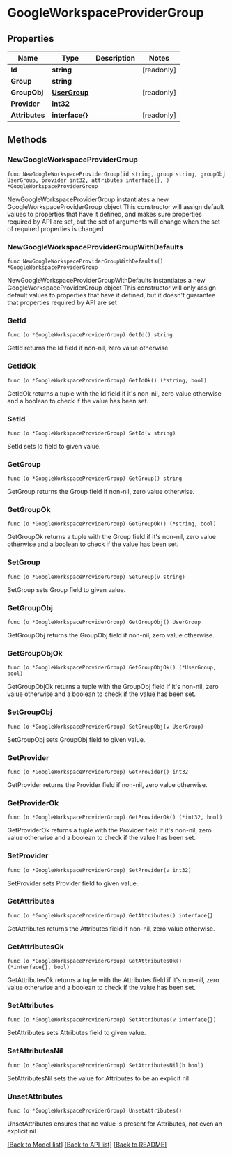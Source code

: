 # GoogleWorkspaceProviderGroup

## Properties

Name | Type | Description | Notes
------------ | ------------- | ------------- | -------------
**Id** | **string** |  | [readonly] 
**Group** | **string** |  | 
**GroupObj** | [**UserGroup**](UserGroup.md) |  | [readonly] 
**Provider** | **int32** |  | 
**Attributes** | **interface{}** |  | [readonly] 

## Methods

### NewGoogleWorkspaceProviderGroup

`func NewGoogleWorkspaceProviderGroup(id string, group string, groupObj UserGroup, provider int32, attributes interface{}, ) *GoogleWorkspaceProviderGroup`

NewGoogleWorkspaceProviderGroup instantiates a new GoogleWorkspaceProviderGroup object
This constructor will assign default values to properties that have it defined,
and makes sure properties required by API are set, but the set of arguments
will change when the set of required properties is changed

### NewGoogleWorkspaceProviderGroupWithDefaults

`func NewGoogleWorkspaceProviderGroupWithDefaults() *GoogleWorkspaceProviderGroup`

NewGoogleWorkspaceProviderGroupWithDefaults instantiates a new GoogleWorkspaceProviderGroup object
This constructor will only assign default values to properties that have it defined,
but it doesn't guarantee that properties required by API are set

### GetId

`func (o *GoogleWorkspaceProviderGroup) GetId() string`

GetId returns the Id field if non-nil, zero value otherwise.

### GetIdOk

`func (o *GoogleWorkspaceProviderGroup) GetIdOk() (*string, bool)`

GetIdOk returns a tuple with the Id field if it's non-nil, zero value otherwise
and a boolean to check if the value has been set.

### SetId

`func (o *GoogleWorkspaceProviderGroup) SetId(v string)`

SetId sets Id field to given value.


### GetGroup

`func (o *GoogleWorkspaceProviderGroup) GetGroup() string`

GetGroup returns the Group field if non-nil, zero value otherwise.

### GetGroupOk

`func (o *GoogleWorkspaceProviderGroup) GetGroupOk() (*string, bool)`

GetGroupOk returns a tuple with the Group field if it's non-nil, zero value otherwise
and a boolean to check if the value has been set.

### SetGroup

`func (o *GoogleWorkspaceProviderGroup) SetGroup(v string)`

SetGroup sets Group field to given value.


### GetGroupObj

`func (o *GoogleWorkspaceProviderGroup) GetGroupObj() UserGroup`

GetGroupObj returns the GroupObj field if non-nil, zero value otherwise.

### GetGroupObjOk

`func (o *GoogleWorkspaceProviderGroup) GetGroupObjOk() (*UserGroup, bool)`

GetGroupObjOk returns a tuple with the GroupObj field if it's non-nil, zero value otherwise
and a boolean to check if the value has been set.

### SetGroupObj

`func (o *GoogleWorkspaceProviderGroup) SetGroupObj(v UserGroup)`

SetGroupObj sets GroupObj field to given value.


### GetProvider

`func (o *GoogleWorkspaceProviderGroup) GetProvider() int32`

GetProvider returns the Provider field if non-nil, zero value otherwise.

### GetProviderOk

`func (o *GoogleWorkspaceProviderGroup) GetProviderOk() (*int32, bool)`

GetProviderOk returns a tuple with the Provider field if it's non-nil, zero value otherwise
and a boolean to check if the value has been set.

### SetProvider

`func (o *GoogleWorkspaceProviderGroup) SetProvider(v int32)`

SetProvider sets Provider field to given value.


### GetAttributes

`func (o *GoogleWorkspaceProviderGroup) GetAttributes() interface{}`

GetAttributes returns the Attributes field if non-nil, zero value otherwise.

### GetAttributesOk

`func (o *GoogleWorkspaceProviderGroup) GetAttributesOk() (*interface{}, bool)`

GetAttributesOk returns a tuple with the Attributes field if it's non-nil, zero value otherwise
and a boolean to check if the value has been set.

### SetAttributes

`func (o *GoogleWorkspaceProviderGroup) SetAttributes(v interface{})`

SetAttributes sets Attributes field to given value.


### SetAttributesNil

`func (o *GoogleWorkspaceProviderGroup) SetAttributesNil(b bool)`

 SetAttributesNil sets the value for Attributes to be an explicit nil

### UnsetAttributes
`func (o *GoogleWorkspaceProviderGroup) UnsetAttributes()`

UnsetAttributes ensures that no value is present for Attributes, not even an explicit nil

[[Back to Model list]](../README.md#documentation-for-models) [[Back to API list]](../README.md#documentation-for-api-endpoints) [[Back to README]](../README.md)


